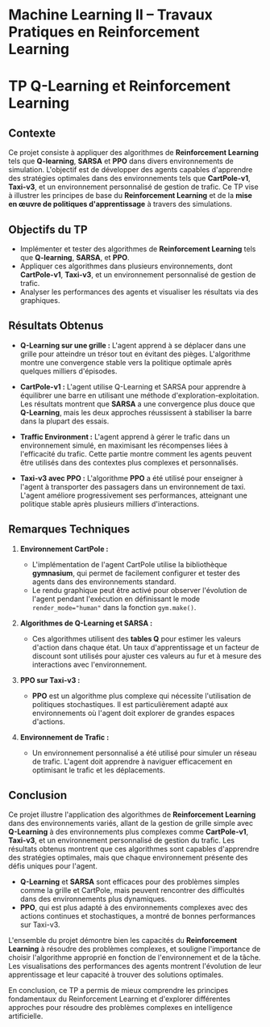 # Machine Learning II – Travaux Pratiques en Reinforcement Learning

# TP Q-Learning et Reinforcement Learning

## Contexte

Ce projet consiste à appliquer des algorithmes de **Reinforcement Learning** tels que **Q-learning**, **SARSA** et **PPO** dans divers environnements de simulation. L'objectif est de développer des agents capables d'apprendre des stratégies optimales dans des environnements tels que **CartPole-v1**, **Taxi-v3**, et un environnement personnalisé de gestion de trafic. Ce TP vise à illustrer les principes de base du **Reinforcement Learning** et de la **mise en œuvre de politiques d'apprentissage** à travers des simulations.



## Objectifs du TP

- Implémenter et tester des algorithmes de **Reinforcement Learning** tels que **Q-learning**, **SARSA**, et **PPO**.
- Appliquer ces algorithmes dans plusieurs environnements, dont **CartPole-v1**, **Taxi-v3**, et un environnement personnalisé de gestion de trafic.
- Analyser les performances des agents et visualiser les résultats via des graphiques.

## Résultats Obtenus

- **Q-Learning sur une grille :** L'agent apprend à se déplacer dans une grille pour atteindre un trésor tout en évitant des pièges. L'algorithme montre une convergence stable vers la politique optimale après quelques milliers d'épisodes.
  
- **CartPole-v1 :** L'agent utilise Q-Learning et SARSA pour apprendre à équilibrer une barre en utilisant une méthode d'exploration-exploitation. Les résultats montrent que **SARSA** a une convergence plus douce que **Q-Learning**, mais les deux approches réussissent à stabiliser la barre dans la plupart des essais.

- **Traffic Environment :** L'agent apprend à gérer le trafic dans un environnement simulé, en maximisant les récompenses liées à l'efficacité du trafic. Cette partie montre comment les agents peuvent être utilisés dans des contextes plus complexes et personnalisés.

- **Taxi-v3 avec PPO :** L'algorithme **PPO** a été utilisé pour enseigner à l'agent à transporter des passagers dans un environnement de taxi. L'agent améliore progressivement ses performances, atteignant une politique stable après plusieurs milliers d'interactions.

## Remarques Techniques

1. **Environnement CartPole :**
   - L'implémentation de l'agent CartPole utilise la bibliothèque **gymnasium**, qui permet de facilement configurer et tester des agents dans des environnements standard.
   - Le rendu graphique peut être activé pour observer l'évolution de l'agent pendant l'exécution en définissant le mode `render_mode="human"` dans la fonction `gym.make()`.

2. **Algorithmes de Q-Learning et SARSA :**
   - Ces algorithmes utilisent des **tables Q** pour estimer les valeurs d'action dans chaque état. Un taux d'apprentissage et un facteur de discount sont utilisés pour ajuster ces valeurs au fur et à mesure des interactions avec l'environnement.

3. **PPO sur Taxi-v3 :**
   - **PPO** est un algorithme plus complexe qui nécessite l'utilisation de politiques stochastiques. Il est particulièrement adapté aux environnements où l'agent doit explorer de grandes espaces d'actions.
   
4. **Environnement de Trafic :**
   - Un environnement personnalisé a été utilisé pour simuler un réseau de trafic. L'agent doit apprendre à naviguer efficacement en optimisant le trafic et les déplacements.



## Conclusion

Ce projet illustre l'application des algorithmes de **Reinforcement Learning** dans des environnements variés, allant de la gestion de grille simple avec **Q-Learning** à des environnements plus complexes comme **CartPole-v1**, **Taxi-v3**, et un environnement personnalisé de gestion du trafic. Les résultats obtenus montrent que ces algorithmes sont capables d'apprendre des stratégies optimales, mais que chaque environnement présente des défis uniques pour l'agent.

- **Q-Learning** et **SARSA** sont efficaces pour des problèmes simples comme la grille et CartPole, mais peuvent rencontrer des difficultés dans des environnements plus dynamiques.
- **PPO**, qui est plus adapté à des environnements complexes avec des actions continues et stochastiques, a montré de bonnes performances sur Taxi-v3.

L'ensemble du projet démontre bien les capacités du **Reinforcement Learning** à résoudre des problèmes complexes, et souligne l'importance de choisir l'algorithme approprié en fonction de l'environnement et de la tâche. Les visualisations des performances des agents montrent l'évolution de leur apprentissage et leur capacité à trouver des solutions optimales.

En conclusion, ce TP a permis de mieux comprendre les principes fondamentaux du Reinforcement Learning et d'explorer différentes approches pour résoudre des problèmes complexes en intelligence artificielle.
